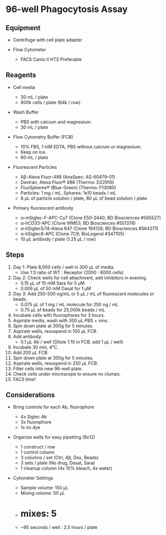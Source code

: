 # 96-well Phagocytosis Assay

## Equipment

* Centrifuge with cell plate adapter

* Flow Cytometer
    * FACS Canto II HTS Preferable

## Reagents

* Cell media
    * 30 mL / plate
    * 800k cells / plate (64k / row)

* Wash Buffer
    * PBS with calcium and magnesium.
    * 30 mL / plate

* Flow Cytometry Buffer (FCB)
    * 10% FBS, 1 mM EDTA, PBS without calcium or magnesium.
    * Keep on ice.
    * 60 mL / plate

* Fluorescent Particles
    * Aβ-Alexa Fluor-488 (AnaSpec: AS-60479-01)
    * Dextran, Alexa Fluor® 488 (Thermo: D22910)
    * FluoSpheres® (Blue-Green) (Thermo: F13080)
    * Particles: 1 mg / mL, Spheres: 1e10 beads / mL
    * 8 μL of particle solution / plate, 80 μL of bead solution / plate

* Primary fluorescent antibody
    * α-mSiglec-F-APC-Cy7 (Clone E50-2440; BD Biosciences \#565527)
    * α-hCD33-APC (Clone WM53; BD Biosciences \#551378)
    * α-hSiglec5/14-Alexa 647 (Clone 194128; BD Biosciences \#564371)
    * α-hSiglec8-APC (Clone 7C9; BioLegend \#347105)
    * 10 μL antibody / plate (1.25 μL / row)

## Steps

1. Day 1: Plate 8,000 cells / well in 300 μL of media.
    * Use 1:3 ratio of WT : Receptor (2000 : 6000 cells)
2. Day 2: Check wells for cell attachment, add inhibitors in evening.
    * 0.15 μL of 10 mM Sara for 5 μM
    * 0.006 μL of 50 mM Dasat for 1 μM
3. Day 3: Add 250-500 ng/mL or 5 μL / mL of fluorescent molecules or beads.
    * 0.075 μL of 1 mg / mL molecule for 250 ng / mL
    * 0.75 μL of beads for 25,000k beads / mL
4. Incubate cells with fluorophores for 3 hours.
5. Aspirate media, wash with 300 μL PBS + ions.
6. Spin down plate at 300g for 5 minutes.
7. Aspirate wells, resuspend in 100 μL FCB.
8. Add antibody.
    * 0.1 μL Ab / well (Dilute 1:10 in FCB, add 1 μL / well)
9. Incubate 30 min, 4°C.
10. Add 200 μL FCB.
10. Spin down plate at 300g for 5 minutes.
11. Aspirate wells, resuspend in 250 μL FCB.
12. Filter cells into new 96-well plate.
13. Check cells under microscope to ensure no clumps.
14. FACS time!

## Considerations

* Bring controls for each Ab, fluorophore
    * 4x Siglec Ab
    * 3x fluorophore
    * 1x no dye

* Organize wells for easy pipetting (8x12)
    * 1 construct / row
    * 1 control column
    * 3 columns / set (Ctrl, Aβ, Dex, Beads)
    * 3 sets / plate (No drug, Dasat, Sara)
    * 1 cleanup column (4x 10% bleach, 4x water)

* Cytometer Settings
    * Sample volume: 150 μL
    * Mixing volume: 50 μL
    * # mixes: 5
    * ~95 seconds / well : 2.5 hours / plate
